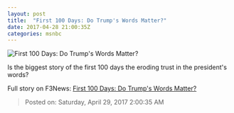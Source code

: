 ```yaml
---
layout: post
title:  "First 100 Days: Do Trump's Words Matter?"
date: 2017-04-28 21:00:35Z
categories: msnbc
---
```


![First 100 Days: Do Trump's Words Matter?](http://media1.s-nbcnews.com/j/MSNBC/Components/Video/201704/2017-04-28T21-02-44-7Z--1280x720.video_1067x600.jpg)

Is the biggest story of the first 100 days the eroding trust in the president's words?


Full story on F3News: [First 100 Days: Do Trump's Words Matter?](http://www.f3nws.com/n/XvAd4)

> Posted on: Saturday, April 29, 2017 2:00:35 AM

